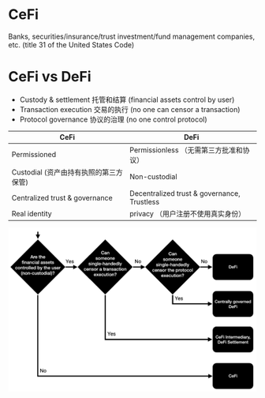 # CeFi
Banks, securities/insurance/trust investment/fund management companies, etc. (title 31 of the United States Code)

# CeFi vs DeFi  
- Custody & settlement 托管和结算  (financial assets control by user)       
- Transaction execution 交易的执行  (no one can censor a transaction)    
- Protocol governance 协议的治理  (no one control protocol)     

| CeFi | DeFi |  
| -- | -- |  
| Permissioned | Permissionless （无需第三方批准和协议） |  
| Custodial (资产由持有执照的第三方保管) | Non-custodial |  
| Centralized trust & governance | Decentralized trust & governance, Trustless |  
| Real identity | privacy （用户注册不使用真实身份） |  

![DeFi-vs-CeFi](/img/DeFi-vs-CeFi.png)  
